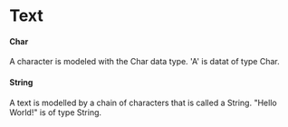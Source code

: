 # Text

#### Char

A character is modeled with the Char data type.
'A' is datat of type Char.

#### String
A text is modelled by a chain of characters that is called a String.
"Hello World!" is of type String.